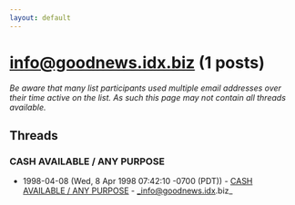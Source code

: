 ```yaml
---
layout: default
---
```


# info@goodnews.idx.biz (1 posts)

_Be aware that many list participants used multiple email addresses over their time active on the list. As such this page may not contain all threads available._

## Threads

### CASH AVAILABLE / ANY PURPOSE
+ 1998-04-08 (Wed, 8 Apr 1998 07:42:10 -0700 (PDT)) - [CASH AVAILABLE / ANY PURPOSE](/archive/1998/04/94921238015ecef1fc16a176b32507a9b52b76fbdb50f73c62a6d3a84427f6d7) - _info@goodnews.idx.biz_

